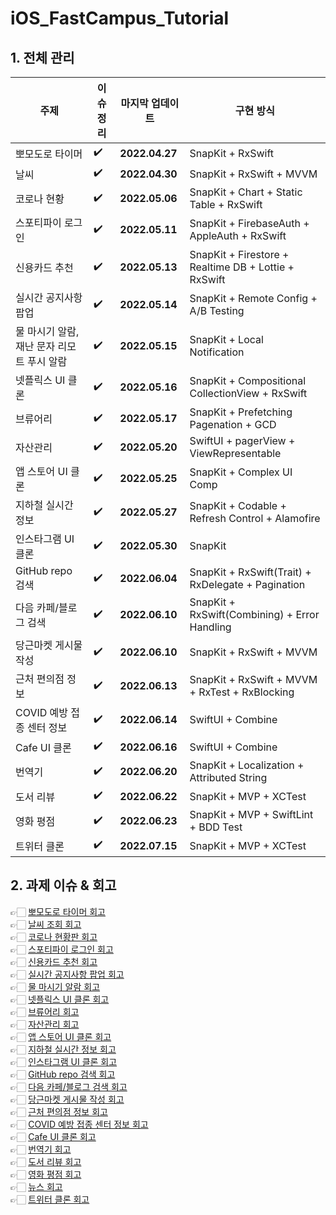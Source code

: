 # iOS_FastCampus_Tutorial

## 1. 전체 관리

| 주제                   | 이슈 정리           | 마지막 업데이트                     |    구현 방식    |
| --------------------- | ---------------- | ---------------------------| ------------- |
| 뽀모도로 타이머  |     ✔️             |  **2022.04.27**                 |  SnapKit + RxSwift  |
| 날씨              |       ✔️             |    **2022.04.30**            |  SnapKit + RxSwift + MVVM  |
| 코로나 현황   |       ✔️          |      **2022.05.06**               |  SnapKit +  Chart + Static Table + RxSwift  |
| 스포티파이 로그인   |       ✔️            |      **2022.05.11**             |  SnapKit +  FirebaseAuth + AppleAuth + RxSwift |
| 신용카드 추천   |         ✔️          |      **2022.05.13**               |  SnapKit +  Firestore  + Realtime DB + Lottie + RxSwift |
| 실시간 공지사항 팝업   |          ✔️        |      **2022.05.14**         |  SnapKit + Remote Config + A/B Testing |
| 물 마시기 알람, 재난 문자 리모트 푸시 알람  |        ✔️          |      **2022.05.15**         |  SnapKit + Local Notification |
| 넷플릭스 UI 클론  |         ✔️         |      **2022.05.16**         |  SnapKit + Compositional CollectionView  + RxSwift |
| 브류어리 |          ✔️         |      **2022.05.17**         |  SnapKit + Prefetching Pagenation  + GCD |
| 자산관리 |            ✔️       |      **2022.05.20**         |  SwiftUI + pagerView + ViewRepresentable|
| 앱 스토어 UI 클론 |         ✔️          |      **2022.05.25**         |  SnapKit + Complex UI Comp |
| 지하철 실시간 정보 |          ✔️         |      **2022.05.27**         |  SnapKit + Codable + Refresh Control + Alamofire |
| 인스타그램 UI 클론 |          ✔️         |      **2022.05.30**         |  SnapKit |
| GitHub repo 검색 |             ✔️      |      **2022.06.04**         |  SnapKit + RxSwift(Trait) + RxDelegate + Pagination |
| 다음 카페/블로그 검색 |        ✔️           |      **2022.06.10**         |  SnapKit + RxSwift(Combining) + Error Handling |
| 당근마켓 게시물 작성 |         ✔️          |      **2022.06.10**         |  SnapKit + RxSwift + MVVM |
| 근처 편의점 정보 |          ✔️         |      **2022.06.13**         |  SnapKit +  RxSwift + MVVM + RxTest + RxBlocking |
| COVID 예방 접종 센터 정보 |         ✔️          |      **2022.06.14**         |  SwiftUI + Combine |
| Cafe UI 클론 |           ✔️        |      **2022.06.16**         |  SwiftUI + Combine |
| 번역기 |           ✔️        |      **2022.06.20**         |  SnapKit + Localization + Attributed String |
| 도서 리뷰 |         ✔️          |      **2022.06.22**         |  SnapKit + MVP + XCTest |
| 영화 평점 |          ✔️         |      **2022.06.23**         |  SnapKit + MVP + SwiftLint + BDD Test |
| 트위터 클론 |         ✔️          |      **2022.07.15**         |  SnapKit + MVP + XCTest |

## 2. 과제 이슈 & 회고

👉🏻 [뽀모도로 타이머 회고](https://github.com/simoniful/iOS_FastCampus_Tutorial/issues/1) </br>
👉🏻 [날씨 조회 회고](https://github.com/simoniful/iOS_FastCampus_Tutorial/issues/2) </br>
👉🏻 [코로나 현황판 회고](https://github.com/simoniful/iOS_FastCampus_Tutorial/issues/3) </br>
👉🏻 [스포티파이 로그인 회고](https://github.com/simoniful/iOS_FastCampus_Tutorial/issues/4) </br>
👉🏻 [신용카드 추천 회고](https://github.com/simoniful/iOS_FastCampus_Tutorial/issues/5) </br>
👉🏻 [실시간 공지사항 팝업 회고](https://github.com/simoniful/iOS_FastCampus_Tutorial/issues/6) </br>
👉🏻 [물 마시기 알람 회고](https://github.com/simoniful/iOS_FastCampus_Tutorial/issues/7) </br>
👉🏻 [넷플릭스 UI 클론 회고](https://github.com/simoniful/iOS_FastCampus_Tutorial/issues/8) </br>
👉🏻 [브류어리 회고](https://github.com/simoniful/iOS_FastCampus_Tutorial/issues/9) </br>
👉🏻 [자산관리 회고](https://github.com/simoniful/iOS_FastCampus_Tutorial/issues/10) </br>
👉🏻 [앱 스토어 UI 클론 회고](https://github.com/simoniful/iOS_FastCampus_Tutorial/issues/11) </br>
👉🏻 [지하철 실시간 정보 회고](https://github.com/simoniful/iOS_FastCampus_Tutorial/issues/12) </br>
👉🏻 [인스타그램 UI 클론 회고](https://github.com/simoniful/iOS_FastCampus_Tutorial/issues/13) </br>
👉🏻 [GitHub repo 검색 회고](https://github.com/simoniful/iOS_FastCampus_Tutorial/issues/14) </br>
👉🏻 [다음 카페/블로그 검색 회고](https://github.com/simoniful/iOS_FastCampus_Tutorial/issues/15) </br>
👉🏻 [당근마켓 게시물 작성 회고](https://github.com/simoniful/iOS_FastCampus_Tutorial/issues/24) </br>
👉🏻 [근처 편의점 정보 회고](https://github.com/simoniful/iOS_FastCampus_Tutorial/issues/16) </br>
👉🏻 [COVID 예방 접종 센터 정보 회고](https://github.com/simoniful/iOS_FastCampus_Tutorial/issues/17) </br>
👉🏻 [Cafe UI 클론 회고](https://github.com/simoniful/iOS_FastCampus_Tutorial/issues/18) </br>
👉🏻 [번역기 회고](https://github.com/simoniful/iOS_FastCampus_Tutorial/issues/19) </br>
👉🏻 [도서 리뷰 회고](https://github.com/simoniful/iOS_FastCampus_Tutorial/issues/20) </br>
👉🏻 [영화 평점 회고](https://github.com/simoniful/iOS_FastCampus_Tutorial/issues/21) </br>
👉🏻 [뉴스 회고](https://github.com/simoniful/iOS_FastCampus_Tutorial/issues/22) </br>
👉🏻 [트위터 클론 회고](https://github.com/simoniful/iOS_FastCampus_Tutorial/issues/23) </br>